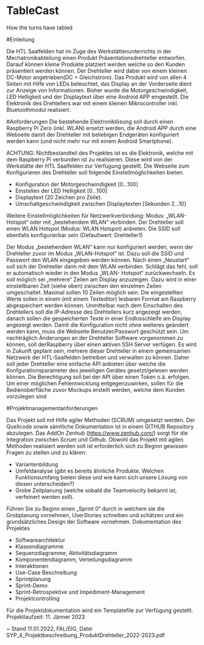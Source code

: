 # TableCast
How the turns have tabled

#Einleitung

Die HTL Saalfelden hat im Zuge des Werkstättenunterrichts in der Mechatronikabteilung
einen Produkt Präsentationsdrehteller entworfen. Darauf können kleine Produkte platziert werden welche so den Kunden präsentiert werden
können.
Der Drehteller wird dabei von einem kleinen DC-Motor angetrieben(DC = Gleichstrom). Das Produkt wird von allen 4 Seiten mit Hilfe von LEDs beleuchtet, das Display an der
Vorderseite dient zur Anzeige von Informationen. Bisher wurde die Motorgeschwindigkeit, LED Helligkeit und der Displaytext über eine
Android APP eingestellt. Die Elektronik des Drehtellers war mit einem kleinen
Mikrocontroller inkl. Bluetoothmodul realisiert.


#Anforderungen
Die bestehende Elektroniklösung soll durch einen Raspberry Pi Zero (inkl. WLAN) ersetzt
werden, die Android APP durch eine Webseite damit der Drehteller mit beliebigen
Endgeräten konfiguriert werden kann (und nicht mehr nur mit einem Android Smartphone).

ACHTUNG: Nichtbestandteil des Projektes ist es die Elektronik, welche mit dem Raspberry Pi verbunden ist zu realisieren. Diese wird von der Werkstätte der HTL Saalfelden zur Verfügung gestellt. 
Die Webseite zum Konfigurieren des Drehteller soll folgende Einstellmöglichkeiten bieten. 
- Konfiguration der Motorgeschwindigkeit [0...100]
- Einstellen der LED Helligkeit [0...100]
- Displaytext (20 Zeichen pro Zeile).
- Umschaltgeschwindigkeit zwischen Displaytexten [Sekunden 2...10]

Weitere Einstellmöglichkeiten für Netzwerkverbindung:
Modus: „WLAN-Hotspot“ oder mit „bestehendem WLAN“ verbinden. Der Drehteller soll einen WLAN Hotspot (Modus: WLAN Hotspot) anbieten. Die SSID soll
ebenfalls konfigurierbar sein (Defaultwert: Drehteller1)

Der Modus „bestehendem WLAN“ kann nur konfiguriert werden, wenn der Drehteller zuvor
im Modus „WLAN-Hotspot“ ist. Dazu soll die SSID und Passwort den WLAN eingegeben
werden können. Nach einen „Neustart“ soll sich der Drehteller dann mit dem WLAN
verbinden. Schlägt das fehl, soll er automatisch wieder in den Modus „WLAN- Hotspot“ zurückwechseln. Es soll möglich sei „mehrere“ Zeilen am Display anzuzeigen. Dazu wird in einer einstellbaren Zeit (siehe oben) zwischen den einzelnen Zeilen umgeschaltet. Maximal sollen 10 Zeilen möglich sein. Die eingestellten Werte sollen in einem (mit einem Texteditor) lesbaren Format am
Raspberry abgespeichert werden können. Unmittelbar nach dem Einschalten des Drehtellers soll die IP-Adresse des Drehtellers kurz angezeigt werden, danach sollen die gespeicherten Texte in einer Endlosschleife am Display angezeigt werden. Damit die Konfiguration nicht ohne weiteres geändert werden kann, muss die Webseite Benutzer/Passwort geschützt sein. Um nachträglich Änderungen an der Drehteller Software vorgenommen zu können, soll derRaspberry über einen aktiven SSH Server verfügen.
Es wird in Zukunft geplant sein, mehrere dieser Drehteller in einem gemeinsamen Netzwerk
der HTL-Saalfelden betreiben und verwalten zu können. Daher soll jeder Drehteller eine
einfache API anbieten über welche die Konfgurationsparameter des jeweiligen Gerätes
gesetzt/gelesen werden können. Die Berechtigung soll bei der API über einen Token o.ä. erfolgen. Um einer möglichen Fehlentwicklung entgegenzuwirken, sollen für die Bedienoberfläche
zuvor Mockups erstellt werden, welche dem Kunden vorzulegen sind


#Projektmanagementanforderungen

Das Projekt soll mit Hilfe agiler Methoden (SCRUM) umgesetzt werden. Der Quellcode sowie sämtliche Dokumentation ist in einem GITHUB Repository abzulegen. Das AddOn Zenhub (https://www.zenhub.com/) sorgt für die Integration zwischen Scrum
und Github. Obwohl das Projekt mit agilen Methoden realisiert werden soll ist erforderlich sich zu Beginn gewissen Fragen zu stellen und zu klären:
- Variantenbildung
- Umfeldanalyse (gibt es bereits ähnliche Produkte. Welchen Funktionsumfang bieten diese
  und wie kann sich unsere Lösung von diesen unterscheiden?)
- Grobe Zeitplanung (welche sobald die Teamvelocity bekannt ist, verfeinert werden soll). 

Führen Sie zu Beginn einen „Sprint 0“ durch in welchem sie die Grobplanung vornehmen, UserStories schreiben und schätzen und ein grundsätzliches Design der Software
vornehmen. Dokumentation des Projektes
- Softwarearchitektur
- Klassendiagramme
- Sequenzdiagramme, Aktivitätsdiagramm
- Komponentendiagramm, Verteilungsdiagramm
- Interaktionen
- Use-Case Beschreibung
- Sprintplanung
- Sprint-Demo
- Sprint-Retrospektive und Impediment-Management
- Projektcontrolling

Für die Projektdokumentation wird ein Templatefile zur Verfügung gestellt. Projektlaufzeit: 11. Jänner 2023

~ Stand 11.01.2022, FAL/EIG, Datei SYP_4_Projektbeschreibung_ProduktDrehteller_2022-2023.pdf
